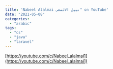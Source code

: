 ```yaml
---
title: 'Nabeel Alalmai نبيل الالمعي" on YouTube'
date: "2021-05-08"
categories:
  - "arabic"
tags:
  - "cs"
  - "java"
  - "laravel"
---
```


[https://youtube.com/c/Nabeel_alalmai1](https://youtube.com/c/Nabeel_alalmai1)
